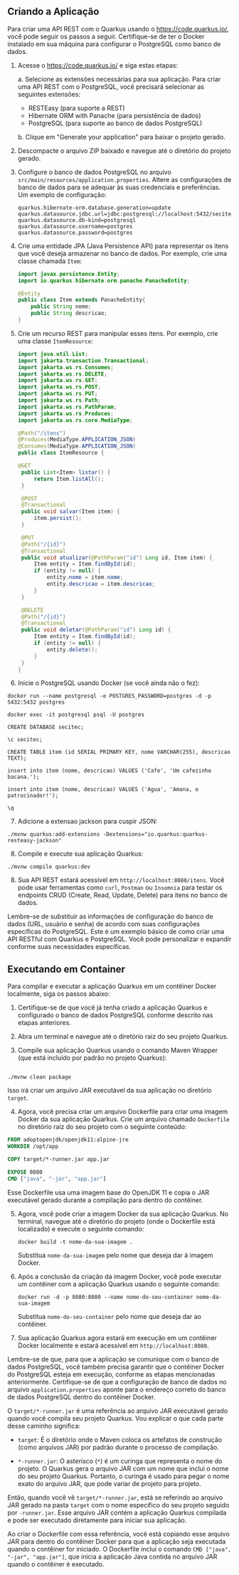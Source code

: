 ## Criando a Aplicação

Para criar uma API REST com o Quarkus usando o https://code.quarkus.io/, você pode seguir os passos a seguir. Certifique-se de ter o Docker instalado em sua máquina para configurar o PostgreSQL como banco de dados.

1. Acesse o https://code.quarkus.io/ e siga estas etapas:

   a. Selecione as extensões necessárias para sua aplicação. Para criar uma API REST com o PostgreSQL, você precisará selecionar as seguintes extensões:

   - RESTEasy (para suporte a REST)
   - Hibernate ORM with Panache (para persistência de dados)
   - PostgreSQL (para suporte ao banco de dados PostgreSQL)

   b. Clique em "Generate your application" para baixar o projeto gerado.

2. Descompacte o arquivo ZIP baixado e navegue até o diretório do projeto gerado.

3. Configure o banco de dados PostgreSQL no arquivo `src/main/resources/application.properties`. Altere as configurações de banco de dados para se adequar às suas credenciais e preferências. Um exemplo de configuração:

   ```
   quarkus.hibernate-orm.database.generation=update
   quarkus.datasource.jdbc.url=jdbc:postgresql://localhost:5432/secitec
   quarkus.datasource.db-kind=postgresql
   quarkus.datasource.username=postgres
   quarkus.datasource.password=postgres
   ```

4. Crie uma entidade JPA (Java Persistence API) para representar os itens que você deseja armazenar no banco de dados. Por exemplo, crie uma classe chamada `Item`:

   ```java
   import javax.persistence.Entity;
   import io.quarkus.hibernate.orm.panache.PanacheEntity;

   @Entity
   public class Item extends PanacheEntity{
       public String nome;
       public String descricao;
   }
   ```

5. Crie um recurso REST para manipular esses itens. Por exemplo, crie uma classe `ItemResource`:

   ```java
   import java.util.List;
   import jakarta.transaction.Transactional;
   import jakarta.ws.rs.Consumes;
   import jakarta.ws.rs.DELETE;
   import jakarta.ws.rs.GET;
   import jakarta.ws.rs.POST;
   import jakarta.ws.rs.PUT;
   import jakarta.ws.rs.Path;
   import jakarta.ws.rs.PathParam;
   import jakarta.ws.rs.Produces;
   import jakarta.ws.rs.core.MediaType;

   @Path("/itens")
   @Produces(MediaType.APPLICATION_JSON)
   @Consumes(MediaType.APPLICATION_JSON)
   public class ItemResource {

   @GET
    public List<Item> listar() {
        return Item.listAll();
    }

    @POST
    @Transactional
    public void salvar(Item item) {
        item.persist();
    }

    @PUT
    @Path("/{id}")
    @Transactional
    public void atualizar(@PathParam("id") Long id, Item item) {
        Item entity = Item.findById(id);
        if (entity != null) {
            entity.nome = item.nome;
            entity.descricao = item.descricao;
        }
    }

    @DELETE
    @Path("/{id}")
    @Transactional
    public void deletar(@PathParam("id") Long id) {
        Item entity = Item.findById(id);
        if (entity != null) {
            entity.delete();
        }
    }
   }
   ```

6. Inicie o PostgreSQL usando Docker (se você ainda não o fez):

```
docker run --name postgresql -e POSTGRES_PASSWORD=postgres -d -p 5432:5432 postgres

docker exec -it postgresql psql -U postgres

CREATE DATABASE secitec;

\c secitec;

CREATE TABLE item (id SERIAL PRIMARY KEY, nome VARCHAR(255), descricao TEXT);

insert into item (nome, descricao) VALUES ('Cafe', 'Um cafezinho bacana.');

insert into item (nome, descricao) VALUES ('Agua', 'Amana, o patrocinador!');

\q
```

7. Adicione a extensao jackson para cuspir JSON:

```
./mvnw quarkus:add-extensions -Dextensions="io.quarkus:quarkus-resteasy-jackson"
```

8. Compile e execute sua aplicação Quarkus:

```
./mvnw compile quarkus:dev
```

8. Sua API REST estará acessível em `http://localhost:8080/itens`. Você pode usar ferramentas como `curl`, `Postman` ou `Insomnia` para testar os endpoints CRUD (Create, Read, Update, Delete) para itens no banco de dados.

Lembre-se de substituir as informações de configuração do banco de dados (URL, usuário e senha) de acordo com suas configurações específicas do PostgreSQL. Este é um exemplo básico de como criar uma API RESTful com Quarkus e PostgreSQL. Você pode personalizar e expandir conforme suas necessidades específicas.

## Executando em Container

Para compilar e executar a aplicação Quarkus em um contêiner Docker localmente, siga os passos abaixo:

1. Certifique-se de que você já tenha criado a aplicação Quarkus e configurado o banco de dados PostgreSQL conforme descrito nas etapas anteriores.

2. Abra um terminal e navegue até o diretório raiz do seu projeto Quarkus.

3. Compile sua aplicação Quarkus usando o comando Maven Wrapper (que está incluído por padrão no projeto Quarkus):

```

./mvnw clean package

```

Isso irá criar um arquivo JAR executável da sua aplicação no diretório `target`.

4. Agora, você precisa criar um arquivo Dockerfile para criar uma imagem Docker da sua aplicação Quarkus. Crie um arquivo chamado `Dockerfile` no diretório raiz do seu projeto com o seguinte conteúdo:

```Dockerfile
FROM adoptopenjdk/openjdk11:alpine-jre
WORKDIR /opt/app

COPY target/*-runner.jar app.jar

EXPOSE 8080
CMD ["java", "-jar", "app.jar"]
```

Esse Dockerfile usa uma imagem base do OpenJDK 11 e copia o JAR executável gerado durante a compilação para dentro do contêiner.

5. Agora, você pode criar a imagem Docker da sua aplicação Quarkus. No terminal, navegue até o diretório do projeto (onde o Dockerfile está localizado) e execute o seguinte comando:

   ```
   docker build -t nome-da-sua-imagem .
   ```

   Substitua `nome-da-sua-imagem` pelo nome que deseja dar à imagem Docker.

6. Após a conclusão da criação da imagem Docker, você pode executar um contêiner com a aplicação Quarkus usando o seguinte comando:

   ```
   docker run -d -p 8080:8080 --name nome-do-seu-container nome-da-sua-imagem
   ```

   Substitua `nome-do-seu-container` pelo nome que deseja dar ao contêiner.

7. Sua aplicação Quarkus agora estará em execução em um contêiner Docker localmente e estará acessível em `http://localhost:8080`.

Lembre-se de que, para que a aplicação se comunique com o banco de dados PostgreSQL, você também precisa garantir que o contêiner Docker do PostgreSQL esteja em execução, conforme as etapas mencionadas anteriormente. Certifique-se de que a configuração de banco de dados no arquivo `application.properties` aponte para o endereço correto do banco de dados PostgreSQL dentro do contêiner Docker.

O `target/*-runner.jar` é uma referência ao arquivo JAR executável gerado quando você compila seu projeto Quarkus. Vou explicar o que cada parte desse caminho significa:

- `target`: É o diretório onde o Maven coloca os artefatos de construção (como arquivos JAR) por padrão durante o processo de compilação.

- `*-runner.jar`: O asterisco (`*`) é um curinga que representa o nome do projeto. O Quarkus gera o arquivo JAR com um nome que inclui o nome do seu projeto Quarkus. Portanto, o curinga é usado para pegar o nome exato do arquivo JAR, que pode variar de projeto para projeto.

Então, quando você vê `target/*-runner.jar`, está se referindo ao arquivo JAR gerado na pasta `target` com o nome específico do seu projeto seguido por `-runner.jar`. Esse arquivo JAR contém a aplicação Quarkus compilada e pode ser executado diretamente para iniciar sua aplicação.

Ao criar o Dockerfile com essa referência, você está copiando esse arquivo JAR para dentro do contêiner Docker para que a aplicação seja executada quando o contêiner for iniciado. O Dockerfile inclui o comando `CMD ["java", "-jar", "app.jar"]`, que inicia a aplicação Java contida no arquivo JAR quando o contêiner é executado.
